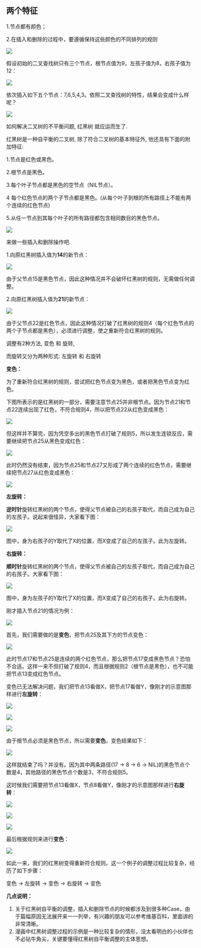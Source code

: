 ## 两个特征

1.节点都有颜色；

2.在插入和删除的过程中，要遵循保持这些颜色的不同排列的规则



![](https://pic.superbed.cn/item/5da06984451253d17809ed4d.jpg)





假设初始的二叉查找树只有三个节点，根节点值为9，左孩子值为8，右孩子值为12：

![](http://ww4.sinaimg.cn/large/006tNc79ly1g3yltskbgmj30af04z744.jpg)

依次插入如下五个节点：7,6,5,4,3。依照二叉查找树的特性，结果会变成什么样呢？

![](http://ww3.sinaimg.cn/large/006tNc79ly1g3ylu40xkuj30fa0hd74a.jpg)



如何解决二叉树的不平衡问题,  红黑树 就应运而生了.

红黑树是一种自平衡的二叉树, 除了符合二叉树的基本特征外, 他还具有下面的附加特征:

1.节点是红色或黑色。

2.根节点是黑色。

3.每个叶子节点都是黑色的空节点（NIL节点）。

4 每个红色节点的两个子节点都是黑色。(从每个叶子到根的所有路径上不能有两个连续的红色节点)

5.从任一节点到其每个叶子的所有路径都包含相同数目的黑色节点。

![](http://ww1.sinaimg.cn/large/006tNc79ly1g3ylx6v29uj30hs0a6dg0.jpg)



来做一些插入和删除操作吧.

1.向原红黑树插入值为**14**的新节点：

![](http://ww2.sinaimg.cn/large/006tNc79ly1g3ylyfjiiyj30hs0aiq37.jpg)

由于父节点15是黑色节点，因此这种情况并不会破坏红黑树的规则，无需做任何调整。

2.向原红黑树插入值为**21**的新节点：

![](http://ww1.sinaimg.cn/large/006tNc79ly1g3ylyroahnj30hs0co0t0.jpg)

由于父节点22是红色节点，因此这种情况打破了红黑树的规则4（每个红色节点的两个子节点都是黑色），必须进行调整，使之重新符合红黑树的规则。

调整有2种方法, 变色 和 旋转,

而旋转又分为两种形式: 左旋转 和 右旋转

**变色：**

为了重新符合红黑树的规则，尝试把红色节点变为黑色，或者把黑色节点变为红色。

下图所表示的是红黑树的一部分，需要注意节点25并非根节点。因为节点21和节点22连续出现了红色，不符合规则4，所以把节点22从红色变成黑色：

![](http://ww4.sinaimg.cn/large/006tNc79ly1g3ym0llq41j30hs07ejri.jpg)

但这样并不算完，因为凭空多出的黑色节点打破了规则5，所以发生连锁反应，需要继续把节点25从黑色变成红色：

![](http://ww4.sinaimg.cn/large/006tNc79ly1g3ym0uktwsj30hs07ejrh.jpg)

此时仍然没有结束，因为节点25和节点27又形成了两个连续的红色节点，需要继续把节点27从红色变成黑色：

![](http://ww1.sinaimg.cn/large/006tNc79ly1g3ym1wa1kpj30hs07eglq.jpg)

**左旋转：**



**逆时针**旋转红黑树的两个节点，使得父节点被自己的右孩子取代，而自己成为自己的左孩子。说起来很怪异，大家看下图：

![](http://ww2.sinaimg.cn/large/006tNc79ly1g3ym26kmmfj30hs08ydfx.jpg)

图中，身为右孩子的Y取代了X的位置，而X变成了自己的左孩子。此为左旋转。

**右旋转：**



**顺时针**旋转红黑树的两个节点，使得父节点被自己的左孩子取代，而自己成为自己的右孩子。大家看下图：

![](http://ww1.sinaimg.cn/large/006tNc79ly1g3ym2hf0wkj30hs07vwej.jpg)

图中，身为左孩子的Y取代了X的位置，而X变成了自己的右孩子。此为右旋转。



刚才插入节点21的情况为例：

![](http://ww4.sinaimg.cn/large/006tNc79ly1g3ym3jmqe3j30hs0co0t0.jpg)

首先，我们需要做的是**变色**，把节点25及其下方的节点变色：

![](http://ww3.sinaimg.cn/large/006tNc79ly1g3ym3pin0gj30hs0cgjro.jpg)

此时节点17和节点25是连续的两个红色节点，那么把节点17变成黑色节点？恐怕不合适。这样一来不但打破了规则4，而且根据规则2（根节点是黑色），也不可能把节点13变成红色节点。



变色已无法解决问题，我们把节点13看做X，把节点17看做Y，像刚才的示意图那样进行**左旋转**：

![](http://ww2.sinaimg.cn/large/006tNc79ly1g3ym3vawefj30hs08ydfx.jpg)

![](http://ww3.sinaimg.cn/large/006tNc79ly1g3ym42ssynj30hs0ccaab.jpg)

![](http://ww1.sinaimg.cn/large/006tNc79ly1g3ym48mltcj30hs0cbq34.jpg)

由于根节点必须是黑色节点，所以需要**变色**，变色结果如下：

![](http://ww4.sinaimg.cn/large/006tNc79ly1g3ym4eswmzj30hs0cbq34.jpg)

这样就结束了吗？并没有。因为其中两条路径(17 -> 8 -> 6 -> NIL)的黑色节点个数是4，其他路径的黑色节点个数是3，不符合规则5。



这时候我们需要把节点13看做X，节点8看做Y，像刚才的示意图那样进行**右旋转**：

![](http://ww1.sinaimg.cn/large/006tNc79ly1g3ym4n9oicj30hs07vwej.jpg)

![](http://ww2.sinaimg.cn/large/006tNc79ly1g3ym4y22fhj30hs0cbq35.jpg)

![](http://ww1.sinaimg.cn/large/006tNc79ly1g3ym59cxbcj30hs09x0sw.jpg)

最后根据规则来进行**变色**：

![](http://ww4.sinaimg.cn/large/006tNc79ly1g3ym5g9npfj30hs09x3yo.jpg)

如此一来，我们的红黑树变得重新符合规则。这一个例子的调整过程比较复杂，经历了如下步骤：



变色 -> 左旋转 -> 变色 -> 右旋转 -> 变色

**几点说明：**



1. 关于红黑树自平衡的调整，插入和删除节点的时候都涉及到很多种Case，由于篇幅原因无法展开来一一列举，有兴趣的朋友可以参考维基百科，里面讲的非常清晰。
2. 漫画中红黑树调整过程的示例是一种比较复杂的情形，没太看明白的小伙伴也不必钻牛角尖，关键要懂得红黑树自平衡调整的主体思想。



































